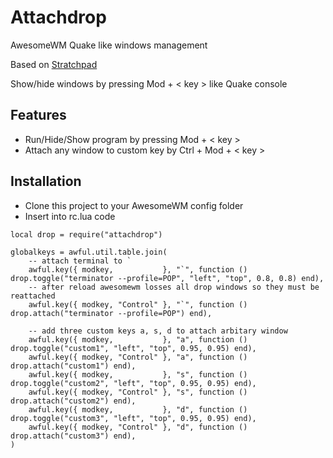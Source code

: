 Attachdrop
==========

AwesomeWM Quake like windows management

Based on [Stratchpad](https://awesome.naquadah.org/wiki/Scratchpad_manager)

Show/hide windows by pressing Mod + < key > like Quake console

Features
--------

* Run/Hide/Show program by pressing Mod + < key >
* Attach any window to custom key by Ctrl + Mod + < key >

Installation
------------
* Clone this project to your AwesomeWM config folder
* Insert into rc.lua code
```
local drop = require("attachdrop")

globalkeys = awful.util.table.join(
    -- attach terminal to `
    awful.key({ modkey,           }, "`", function () drop.toggle("terminator --profile=POP", "left", "top", 0.8, 0.8) end),
    -- after reload awesomewm losses all drop windows so they must be reattached
    awful.key({ modkey, "Control" }, "`", function () drop.attach("terminator --profile=POP") end),

    -- add three custom keys a, s, d to attach arbitary window
    awful.key({ modkey,           }, "a", function () drop.toggle("custom1", "left", "top", 0.95, 0.95) end),
    awful.key({ modkey, "Control" }, "a", function () drop.attach("custom1") end),
    awful.key({ modkey,           }, "s", function () drop.toggle("custom2", "left", "top", 0.95, 0.95) end),
    awful.key({ modkey, "Control" }, "s", function () drop.attach("custom2") end),
    awful.key({ modkey,           }, "d", function () drop.toggle("custom3", "left", "top", 0.95, 0.95) end),
    awful.key({ modkey, "Control" }, "d", function () drop.attach("custom3") end),
)

```

